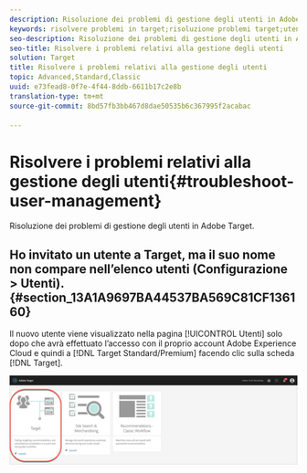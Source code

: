 ```yaml
---
description: Risoluzione dei problemi di gestione degli utenti in Adobe Target.
keywords: risolvere problemi in target;risoluzione problemi target;utenti;gestione utenti
seo-description: Risoluzione dei problemi di gestione degli utenti in Adobe Target.
seo-title: Risolvere i problemi relativi alla gestione degli utenti
solution: Target
title: Risolvere i problemi relativi alla gestione degli utenti
topic: Advanced,Standard,Classic
uuid: e73fead8-0f7e-4f44-8ddb-6611b17c2e8b
translation-type: tm+mt
source-git-commit: 8bd57fb3bb467d8dae50535b6c367995f2acabac

---
```



# Risolvere i problemi relativi alla gestione degli utenti{#troubleshoot-user-management}

Risoluzione dei problemi di gestione degli utenti in Adobe Target.

## Ho invitato un utente a Target, ma il suo nome non compare nellʼelenco utenti (Configurazione &gt; Utenti). {#section_13A1A9697BA44537BA569C81CF136160}

Il nuovo utente viene visualizzato nella pagina [!UICONTROL Utenti] solo dopo che avrà effettuato l’accesso con il proprio account Adobe Experience Cloud e quindi a [!DNL Target Standard/Premium] facendo clic sulla scheda [!DNL Target].

![Scheda Target](/help/administrating-target/assets/target_card_new.png)